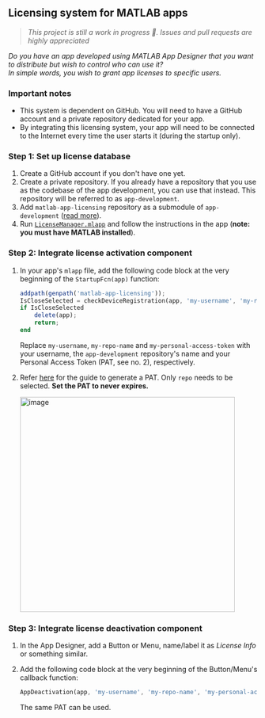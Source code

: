 ## Licensing system for MATLAB apps
> *This project is still a work in progress 🚧. Issues and pull requests are highly appreciated*

*Do you have an app developed using MATLAB App Designer that you want to distribute but wish to control who can use it?*\
*In simple words, you wish to grant app licenses to specific users.*

### Important notes
- This system is dependent on GitHub. You will need to have a GitHub account and a private repository dedicated for your app.
- By integrating this licensing system, your app will need to be connected to the Internet every time the user starts it (during the startup only).

### Step 1: Set up license database
1. Create a GitHub account if you don't have one yet.
2. Create a private repository. If you already have a repository that you use as the codebase of the app development, you can use that instead. This repository will be referred to as `app-development`.
3. Add `matlab-app-licensing` repository as a submodule of `app-development` ([read more](https://www.mathworks.com/help/matlab/matlab_prog/add-git-submodules.html)).
4. Run [`LicenseManager.mlapp`](LicenseManager.mlapp) and follow the instructions in the app (**note: you must have MATLAB installed**).

### Step 2: Integrate license activation component
1. In your app's `mlapp` file, add the following code block at the very beginning of the `StartupFcn(app)` function:

   ```octave
   addpath(genpath('matlab-app-licensing'));
   IsCloseSelected = checkDeviceRegistration(app, 'my-username', 'my-repo-name', 'my-personal-access-token');
   if IsCloseSelected
       delete(app);
       return;
   end
   ```
   Replace `my-username`, `my-repo-name` and `my-personal-access-token` with your username, the `app-development` repository's name and your Personal Access Token (PAT, see no. 2), respectively.
2. Refer [here](https://docs.github.com/en/enterprise-cloud@latest/authentication/keeping-your-account-and-data-secure/creating-a-personal-access-token) for the guide to generate a PAT. Only `repo` needs to be selected. **Set the PAT to never expires.**
   
   <img width="434" alt="image" src="https://user-images.githubusercontent.com/70192529/162581517-fad41347-7fb9-439b-860e-635dec555b0a.png">
   
### Step 3: Integrate license deactivation component
1. In the App Designer, add a Button or Menu, name/label it as *License Info* or something similar. 
2. Add the following code block at the very beginning of the Button/Menu's callback function:
   
   ```octave
   AppDeactivation(app, 'my-username', 'my-repo-name', 'my-personal-access-token');
   ```
   The same PAT can be used.
